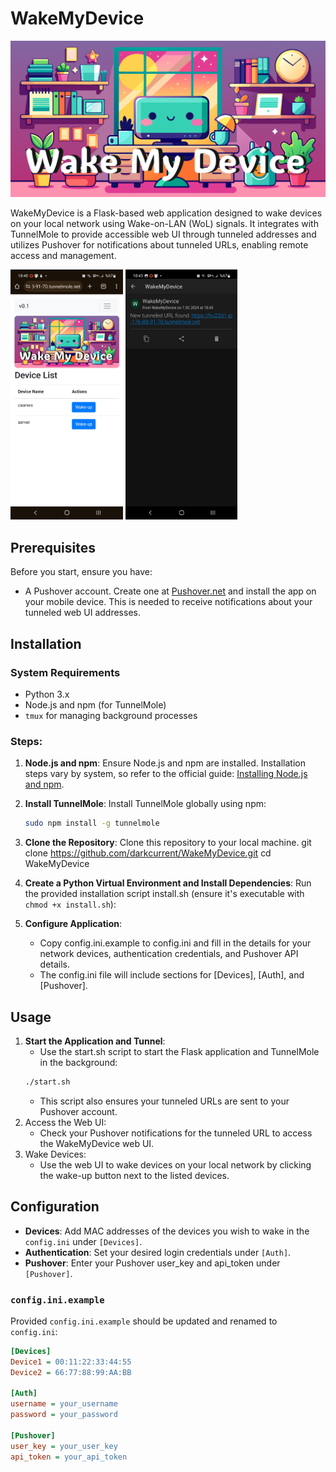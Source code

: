 # WakeMyDevice
<img src="static/img/header.png" alt="Alt Text" width="600">

WakeMyDevice is a Flask-based web application designed to wake devices on your local network using Wake-on-LAN (WoL) signals. It integrates with TunnelMole to provide accessible web UI through tunneled addresses and utilizes Pushover for notifications about tunneled URLs, enabling remote access and management.

<img src="static/img/ss.jpg" alt="Alt Text" height="400">
<img src="static/img/ss2.jpg" alt="Alt Text" height="400">

## Prerequisites

Before you start, ensure you have:
- A Pushover account. Create one at [Pushover.net](https://pushover.net/) and install the app on your mobile device. This is needed to receive notifications about your tunneled web UI addresses.

## Installation

### System Requirements
- Python 3.x
- Node.js and npm (for TunnelMole)
- `tmux` for managing background processes

### Steps:

1. **Node.js and npm**:
    Ensure Node.js and npm are installed. Installation steps vary by system, so refer to the official guide: [Installing Node.js and npm](https://nodejs.org/en/download/package-manager/).

2. **Install TunnelMole**:
    Install TunnelMole globally using npm:
    ```bash
    sudo npm install -g tunnelmole
    ```
3. **Clone the Repository**:
    Clone this repository to your local machine.
    git clone https://github.com/darkcurrent/WakeMyDevice.git
    cd WakeMyDevice
4. **Create a Python Virtual Environment and Install Dependencies**:
    Run the provided installation script install.sh (ensure it's executable with `chmod +x install.sh`):

5. **Configure Application**:
    * Copy config.ini.example to config.ini and fill in the details for your network devices, authentication credentials, and Pushover API details.
    * The config.ini file will include sections for [Devices], [Auth], and [Pushover].

## Usage

1. **Start the Application and Tunnel**:
    * Use the start.sh script to start the Flask application and TunnelMole in the background:
    ```bash
    ./start.sh
    ```
    * This script also ensures your tunneled URLs are sent to your Pushover account.
2. Access the Web UI:
    * Check your Pushover notifications for the tunneled URL to access the WakeMyDevice web UI.
3. Wake Devices:
    * Use the web UI to wake devices on your local network by clicking the wake-up button next to the listed devices.

## Configuration
* **Devices**: Add MAC addresses of the devices you wish to wake in the `config.ini` under `[Devices]`.
* **Authentication**: Set your desired login credentials under `[Auth]`.
* **Pushover**: Enter your Pushover user_key and api_token under `[Pushover]`.


### `config.ini.example`
Provided `config.ini.example` should be updated and renamed to `config.ini`:

```ini
[Devices]
Device1 = 00:11:22:33:44:55
Device2 = 66:77:88:99:AA:BB

[Auth]
username = your_username
password = your_password

[Pushover]
user_key = your_user_key
api_token = your_api_token
```